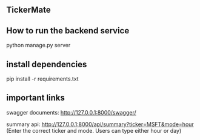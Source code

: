 ## TickerMate

## How to run the backend service
python manage.py server

## install dependencies
pip install -r requirements.txt

## important links
swagger documents: http://127.0.0.1:8000/swagger/

summary api: http://127.0.0.1:8000/api/summary?ticker=MSFT&mode=hour (Enter the correct ticker and mode. Users can type either hour or day)



